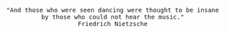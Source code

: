 <br/>

<p align="center">

<samp>
  "And those who were seen dancing were thought to be insane by those who could not hear the music."<br/>
  Friedrich Nietzsche
</samp>

</p>

<br/>

